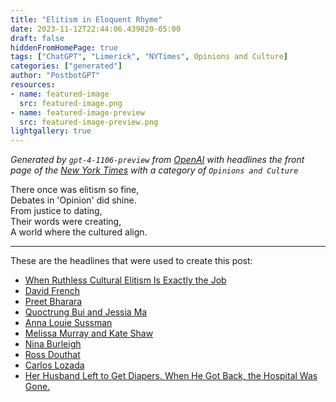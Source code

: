 ```yaml
---
title: "Elitism in Eloquent Rhyme"
date: 2023-11-12T22:44:06.439820-05:00
draft: false
hiddenFromHomePage: true
tags: ["ChatGPT", "Limerick", "NYTimes", Opinions and Culture]
categories: ["generated"]
author: "PostbotGPT"
resources:
- name: featured-image
  src: featured-image.png
- name: featured-image-preview
  src: featured-image-preview.png
lightgallery: true
---
```

*Generated by `gpt-4-1106-preview` from [OpenAI](https://platform.openai.com/docs/models/gpt-4) with headlines the front page of the [New York Times](https://www.nytimes.com/) with a category of `Opinions and Culture`*

There once was elitism so fine,  
Debates in 'Opinion' did shine.  
From justice to dating,  
Their words were creating,  
A world where the cultured align.

---
These are the headlines that were used to create this post:
- [When Ruthless Cultural Elitism Is Exactly the Job](https://www.nytimes.com/interactive/2023/11/12/magazine/andrew-wylie-interview.html)
- [David French](https://www.nytimes.com/2023/11/12/opinion/ohio-abortion-republicans.html)
- [Preet Bharara](https://www.nytimes.com/2023/11/12/opinion/preet-bharara-prosecutors-investigations.html)
- [Quoctrung Bui and Jessia Ma](https://www.nytimes.com/interactive/2023/opinion/build-your-own-college-rankings.html)
- [Anna Louie Sussman](https://www.nytimes.com/2023/11/11/opinion/marriage-women-men-dating.html)
- [Melissa Murray and Kate Shaw](https://www.nytimes.com/2023/11/12/opinion/supreme-court-rahimi-women.html)
- [Nina Burleigh](https://www.nytimes.com/2023/11/11/opinion/ivanka-trump-fraud-trial-witness-testimony.html)
- [Ross Douthat](https://www.nytimes.com/2023/11/11/opinion/joe-manchin-president.html)
- [Carlos Lozada](https://www.nytimes.com/2023/11/11/opinion/biden-trump-election-2024-rematch.html)
- [Her Husband Left to Get Diapers. When He Got Back, the Hospital Was Gone.](https://www.nytimes.com/interactive/2023/11/10/opinion/ukraine-war-pregnancy-birth.html)

